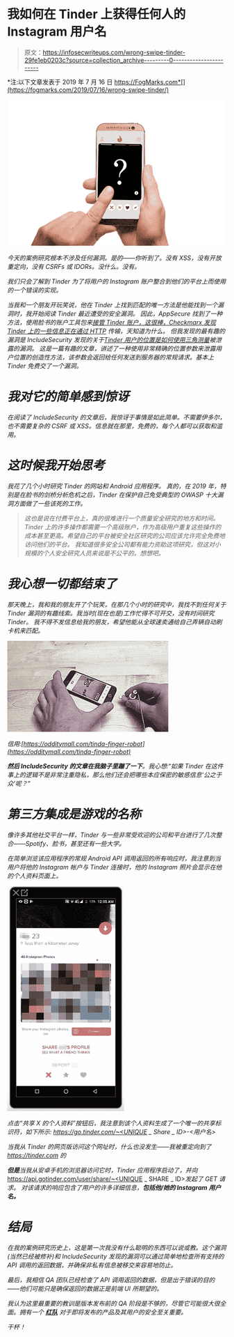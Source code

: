 # 我如何在 Tinder 上获得任何人的 Instagram 用户名

> 原文：<https://infosecwriteups.com/wrong-swipe-tinder-29fe1eb0203c?source=collection_archive---------0----------------------->

*注:以下文章发表于 2019 年 7 月 16 日 https://FogMarks.com*[](https://fogmarks.com/2019/07/16/wrong-swipe-tinder/)

*![](img/ad67f8211a5fe8388d912e6af40035f4.png)*

*今天的案例研究根本不涉及任何漏洞。是的——你听到了。没有 XSS，没有开放重定向，没有 CSRFs 或 IDORs。没什么。没有。*

*我们只会了解到 Tinder 为了将用户的 Instagram 账户整合到他们的平台上而使用的一个错误的实现。*

*当我和一个朋友开玩笑说，他在 Tinder 上找到匹配的唯一方法是他能找到一个漏洞时，我开始阅读 Tinder 最近遭受的安全漏洞。
因此，AppSecure 找到了一种方法，使用脸书的账户工具包来[接管 Tinder 账户，这很棒，Checkmarx 发现](https://medium.freecodecamp.org/hacking-tinder-accounts-using-facebook-accountkit-d5cc813340d1)[Tinder 上的一些信息正在通过 HTTP](https://www.checkmarx.com/2018/01/23/tinder-someone-may-watching-swipe-2/) 传输，天知道为什么。
但我发现的最有趣的漏洞是 IncludeSecurity 发现的关于[Tinder 用户的位置是如何使用三角测量](http://blog.includesecurity.com/2014/02/how-i-was-able-to-track-location-of-any.html)被泄露的漏洞。
这是一篇有趣的文章，讲述了一种使用非常精确的位置参数来泄露用户位置的创造性方法，该参数会返回给任何发送到服务器的常规请求。基本上 Tinder 免费交了一个漏洞。*

# *我对它的简单感到惊讶*

*在阅读了 IncludeSecurity 的文章后，我惊讶于事情是如此简单。不需要伊多尔，也不需要复杂的 CSRF 或 XSS。信息就在那里，免费的，每个人都可以获取和滥用。*

# *这时候我开始思考*

*我花了几个小时研究 Tinder 的网站和 Android 应用程序。
真的，在 2019 年，特别是在脸书的剑桥分析危机之后，Tinder 在保护自己免受典型的 OWASP 十大漏洞方面做了一些该死的工作。*

> *这也是说在付费平台上，真的很难进行一个质量安全研究的地方和时间。Tinder 上的许多操作都需要一个高级账户，作为高级用户重复这些操作的成本甚至更高。希望自己的平台被安全社区研究的公司应该允许完全免费地访问他们的平台。
> 我知道很多安全公司都有能力资助这项研究，但这对小规模的个人安全研究人员来说是不公平的。想想吧。*

# *我心想一切都结束了*

*那天晚上，我和我的朋友开了个玩笑，在那几个小时的研究中，我找不到任何关于 Tinder 漏洞的有趣线索。我当时(现在也是)工作忙得不可开交，没有时间研究 Tinder。
我不得不发信息给我的朋友，希望他能从全球速卖通给自己弄辆自动刷卡机来匹配。*

*![](img/bbe36cda844b78a1dc1b1e654b9f82ac.png)*

*信用:[https://odditymall.com/tinda-finger-robot](https://odditymall.com/tinda-finger-robot)*

***然后 IncludeSecurity 的文章在我脑子里蹦了一下**。我心想:“如果 Tinder 在这件事上的逻辑不是非常注重隐私，那么他们还会把哪些本应保密的敏感信息‘公之于众’呢？”*

# *第三方集成是游戏的名称*

*像许多其他社交平台一样，Tinder 与一些非常受欢迎的公司和平台进行了几次整合——Spotify、脸书，甚至还有一些大学。*

*在简单浏览该应用程序的常规 Android API 调用返回的所有响应时，我注意到当用户将他的 Instagram 帐户与 Tinder 连接时，他的 Instagram 照片会显示在他的个人资料页面上。*

*![](img/128f7e7dd42aea10e8a9d3156265e726.png)*

*点击“共享 X 的个人资料”按钮后，我注意到该个人资料生成了一个唯一的共享标识符，如下所示:
*https://go.tinder.com/~<UNIQUE _ Share _ ID>-<用户名>**

*当我从 Tinder 的网页版访问这个网址时，什么也没发生——我被重定向到了 https://tinder.com 的*

***但是**当我从安卓手机的浏览器访问它时，Tinder 应用程序启动了，并向*https://api.gotinder.com/user/share/~<UNIQUE _ SHARE _ ID>*发起了 GET 请求。
对该请求的响应包含了用户的许多详细信息，**包括他/她的 Instagram 用户名。***

# *结局*

*在我的案例研究历史上，这是第一次我没有什么聪明的东西可以说或教。这个漏洞(当然已经被修补)和 IncludeSecurity 发现的漏洞可以通过简单地检查所有支持的 API 调用的返回数据，并确保非私有信息被移交来容易地防止。*

*最后，我相信 QA 团队已经检查了 API 调用返回的数据，但是出于错误的目的——他们可能只是确保返回的数据正是前端 UI 所期望的。*

*我认为这里最重要的教训是版本发布前的 QA 阶段是不够的，尽管它可能很大很全面。拥有一个 [**红队**](https://en.wikipedia.org/wiki/Red_team) 对于即将发布的产品及其用户的安全至关重要。*

*干杯！*